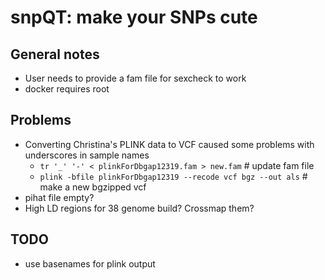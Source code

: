 # snpQT: make your SNPs cute 

## General notes

* User needs to provide a fam file for sexcheck to work  
* docker requires root

## Problems 

* Converting Christina's PLINK data to VCF caused some problems with underscores in sample names
  * `tr '_' '-' < plinkForDbgap12319.fam > new.fam` # update fam file
  *  `plink -bfile plinkForDbgap12319 --recode vcf bgz --out als` # make a new bgzipped vcf
* pihat file empty? 
* High LD regions for 38 genome build? Crossmap them? 


## TODO

* use basenames for plink output 
